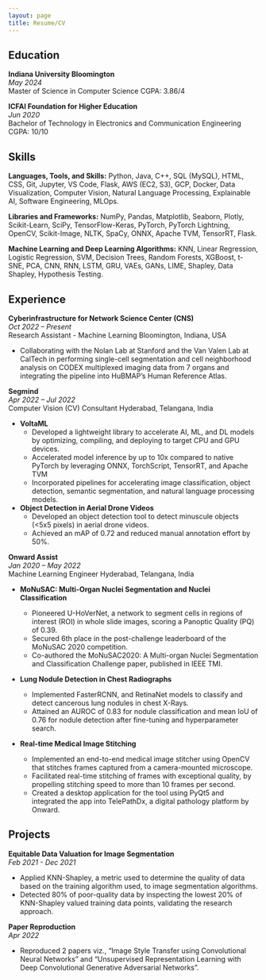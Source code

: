 ```yaml
---
layout: page
title: Resume/CV
---
```


## Education

**Indiana University Bloomington** <br>
_May 2024_ <br>
Master of Science in Computer Science
CGPA: 3.86/4

**ICFAI Foundation for Higher Education** <br>
_Jun 2020_ <br>
Bachelor of Technology in Electronics and Communication Engineering
CGPA: 10/10 

## Skills

**Languages, Tools, and Skills:** Python, Java, C++, SQL (MySQL), HTML, CSS, Git, Jupyter, VS Code, Flask, AWS (EC2, S3), GCP, Docker, Data
Visualization, Computer Vision, Natural Language Processing, Explainable AI, Software Engineering, MLOps.

**Libraries and Frameworks:** NumPy, Pandas, Matplotlib, Seaborn, Plotly, Scikit-Learn, SciPy, TensorFlow-Keras, PyTorch, PyTorch Lightning,
OpenCV, Scikit-Image, NLTK, SpaCy, ONNX, Apache TVM, TensorRT, Flask.

**Machine Learning and Deep Learning Algorithms:** KNN, Linear Regression, Logistic Regression, SVM, Decision Trees, Random Forests,
XGBoost, t-SNE, PCA, CNN, RNN, LSTM, GRU, VAEs, GANs, LIME, Shapley, Data Shapley, Hypothesis Testing.

## Experience 

**Cyberinfrastructure for Network Science Center (CNS)** <br>
_Oct 2022 – Present_ <br>
Research Assistant - Machine Learning Bloomington, Indiana, USA <br>
- Collaborating with the Nolan Lab at Stanford and the Van Valen Lab at CalTech in performing single-cell segmentation and cell neighborhood
analysis on CODEX multiplexed imaging data from 7 organs and integrating the pipeline into HuBMAP’s Human Reference Atlas.

**Segmind** <br>
_Apr 2022 – Jul 2022_ <br>
Computer Vision (CV) Consultant Hyderabad, Telangana, India <br>
- **VoltaML**
  - Developed a lightweight library to accelerate AI, ML, and DL models by optimizing, compiling, and deploying to target CPU and GPU devices.
  - Accelerated model inference by up to 10x compared to native PyTorch by leveraging ONNX, TorchScript, TensorRT, and Apache TVM
  - Incorporated pipelines for accelerating image classification, object detection, semantic segmentation, and natural language processing models.
- **Object Detection in Aerial Drone Videos**
  - Developed an object detection tool to detect minuscule objects (<5x5 pixels) in aerial drone videos.
  - Achieved an mAP of 0.72 and reduced manual annotation effort by 50%.
  
**Onward Assist** <br>
_Jan 2020 – May 2022_ <br>
Machine Learning Engineer Hyderabad, Telangana, India
- **MoNuSAC: Multi-Organ Nuclei Segmentation and Nuclei Classification**
  - Pioneered U-HoVerNet, a network to segment cells in regions of interest (ROI) in whole slide images, scoring a Panoptic Quality (PQ) of 0.39.
  - Secured 6th place in the post-challenge leaderboard of the MoNuSAC 2020 competition.
  - Co-authored the MoNuSAC2020: A Multi-organ Nuclei Segmentation and Classification Challenge paper, published in IEEE TMI.
- **Lung Nodule Detection in Chest Radiographs**
  - Implemented FasterRCNN, and RetinaNet models to classify and detect cancerous lung nodules in chest X-Rays.
  - Attained an AUROC of 0.83 for nodule classification and mean IoU of 0.76 for nodule detection after fine-tuning and hyperparameter search.
  
- **Real-time Medical Image Stitching**
  - Implemented an end-to-end medical image stitcher using OpenCV that stitches frames captured from a camera-mounted microscope.
  - Facilitated real-time stitching of frames with exceptional quality, by propelling stitching speed to more than 10 frames per second.
  - Created a desktop application for the tool using PyQt5 and integrated the app into TelePathDx, a digital pathology platform by Onward.

## Projects

**Equitable Data Valuation for Image Segmentation** <br>
_Feb 2021 - Dec 2021_
  - Applied KNN-Shapley, a metric used to determine the quality of data based on the training algorithm used, to image segmentation algorithms.
  - Detected 80% of poor-quality data by inspecting the lowest 20% of KNN-Shapley valued training data points, validating the research approach.
  
**Paper Reproduction** <br>
_Apr 2022_
- Reproduced 2 papers viz., “Image Style Transfer using Convolutional Neural Networks” and “Unsupervised Representation Learning with Deep
Convolutional Generative Adversarial Networks”.